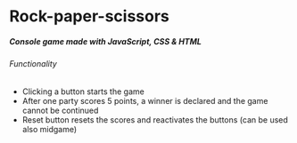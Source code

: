 # Rock-paper-scissors
##### Console game made with JavaScript, CSS & HTML

###### Functionality
* Clicking a button starts the game
* After one party scores 5 points, a winner is declared and the game cannot be continued
* Reset button resets the scores and reactivates the buttons (can be used also midgame)

